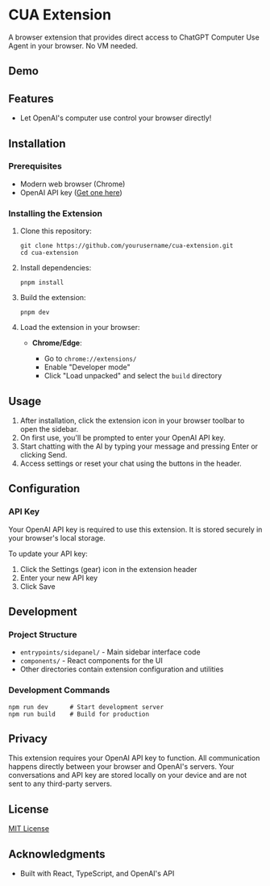 # CUA Extension

A browser extension that provides direct access to ChatGPT Computer Use Agent in your browser. No VM needed.

## Demo

## Features

- Let OpenAI's computer use control your browser directly!

## Installation

### Prerequisites

- Modern web browser (Chrome)
- OpenAI API key ([Get one here](https://platform.openai.com/api-keys))

### Installing the Extension

1. Clone this repository:

   ```
   git clone https://github.com/yourusername/cua-extension.git
   cd cua-extension
   ```

2. Install dependencies:

   ```
   pnpm install
   ```

3. Build the extension:

   ```
   pnpm dev
   ```

4. Load the extension in your browser:

   - **Chrome/Edge**:

     - Go to `chrome://extensions/`
     - Enable "Developer mode"
     - Click "Load unpacked" and select the `build` directory

## Usage

1. After installation, click the extension icon in your browser toolbar to open the sidebar.
2. On first use, you'll be prompted to enter your OpenAI API key.
3. Start chatting with the AI by typing your message and pressing Enter or clicking Send.
4. Access settings or reset your chat using the buttons in the header.

## Configuration

### API Key

Your OpenAI API key is required to use this extension. It is stored securely in your browser's local storage.

To update your API key:

1. Click the Settings (gear) icon in the extension header
2. Enter your new API key
3. Click Save

## Development

### Project Structure

- `entrypoints/sidepanel/` - Main sidebar interface code
- `components/` - React components for the UI
- Other directories contain extension configuration and utilities

### Development Commands

```
npm run dev      # Start development server
npm run build    # Build for production
```

## Privacy

This extension requires your OpenAI API key to function. All communication happens directly between your browser and OpenAI's servers. Your conversations and API key are stored locally on your device and are not sent to any third-party servers.

## License

[MIT License](LICENSE)

## Acknowledgments

- Built with React, TypeScript, and OpenAI's API
